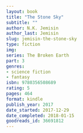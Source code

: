 ```yaml
---
layout: book
title: "The Stone Sky"
subtitle: ""
author: N.K. Jemisin
author_last: Jemisin
slug: jemisin-the-stone-sky
type: fiction
img: 
series: The Broken Earth
part: 3
genres:
- science fiction
- fantasy
isbn: 9780356508689
rating: 5
pages: 464
format: kindle
publish_year: 2017
date_started: 2017-12-29
date_completed: 2018-01-15
goodreads_id: 36691812
---
```

